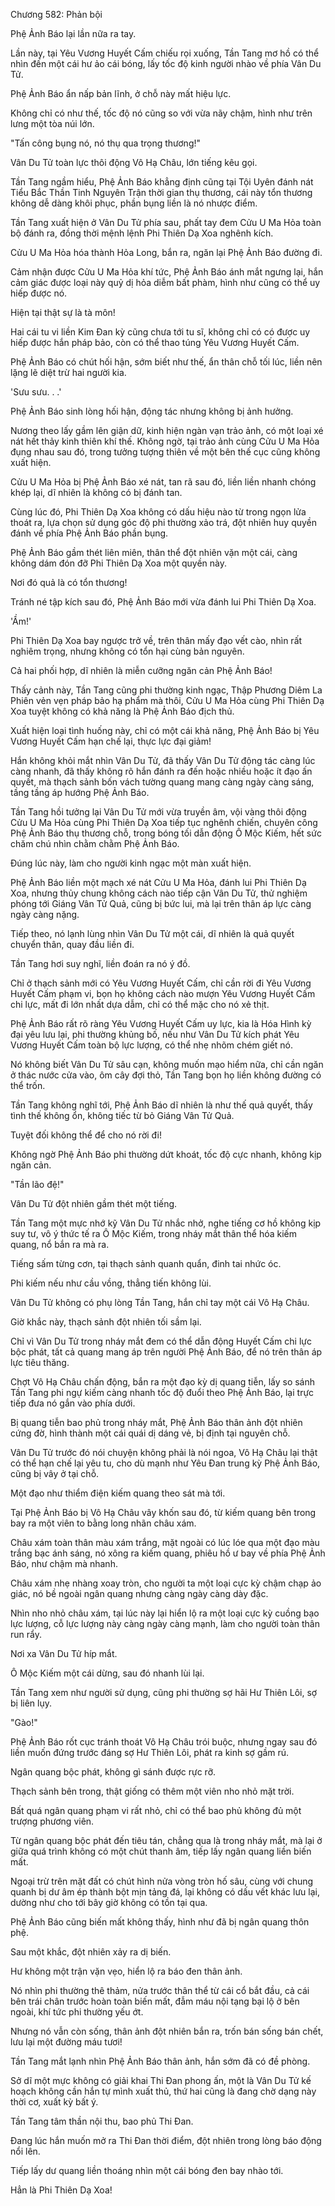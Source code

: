 




Chương 582: Phản bội


Phệ Ảnh Báo lại lần nữa ra tay.

Lần này, tại Yêu Vương Huyết Cấm chiếu rọi xuống, Tần Tang mơ hồ có thể nhìn đến một cái hư ảo cái bóng, lấy tốc độ kinh người nhào về phía Vân Du Tử.

Phệ Ảnh Báo ẩn nấp bản lĩnh, ở chỗ này mất hiệu lực.

Không chỉ có như thế, tốc độ nó cũng so với vừa nãy chậm, hình như trên lưng một tòa núi lớn.

"Tấn công bụng nó, nó thụ qua trọng thương!"

Vân Du Tử toàn lực thôi động Vô Hạ Châu, lớn tiếng kêu gọi.

Tần Tang ngầm hiểu, Phệ Ảnh Báo khẳng định cũng tại Tội Uyên đánh nát Tiểu Bắc Thần Tinh Nguyên Trận thời gian thụ thương, cái này tổn thương không dễ dàng khôi phục, phần bụng liền là nó nhược điểm.

Tần Tang xuất hiện ở Vân Du Tử phía sau, phất tay đem Cửu U Ma Hỏa toàn bộ đánh ra, đồng thời mệnh lệnh Phi Thiên Dạ Xoa nghênh kích.

Cửu U Ma Hỏa hóa thành Hỏa Long, bắn ra, ngăn lại Phệ Ảnh Báo đường đi.

Cảm nhận được Cửu U Ma Hỏa khí tức, Phệ Ảnh Báo ánh mắt ngưng lại, hắn cảm giác được loại này quỷ dị hỏa diễm bất phàm, hình như cũng có thể uy hiếp được nó.

Hiện tại thật sự là tà môn!

Hai cái tu vi liền Kim Đan kỳ cũng chưa tới tu sĩ, không chỉ có có được uy hiếp được hắn pháp bảo, còn có thể thao túng Yêu Vương Huyết Cấm.

Phệ Ảnh Báo có chút hối hận, sớm biết như thế, ẩn thân chỗ tối lúc, liền nên lặng lẽ diệt trừ hai người kia.

'Sưu sưu. . .'

Phệ Ảnh Báo sinh lòng hối hận, động tác nhưng không bị ảnh hưởng.

Nương theo lấy gầm lên giận dữ, kinh hiện ngàn vạn trảo ảnh, có một loại xé nát hết thảy kinh thiên khí thế. Không ngờ, tại trảo ảnh cùng Cửu U Ma Hỏa đụng nhau sau đó, trong tưởng tượng thiên về một bên thế cục cũng không xuất hiện.

Cửu U Ma Hỏa bị Phệ Ảnh Báo xé nát, tan rã sau đó, liền liền nhanh chóng khép lại, dĩ nhiên là không có bị đánh tan.

Cùng lúc đó, Phi Thiên Dạ Xoa không có dấu hiệu nào từ trong ngọn lửa thoát ra, lựa chọn sử dụng góc độ phi thường xảo trá, đột nhiên huy quyền đánh về phía Phệ Ảnh Báo phần bụng.

Phệ Ảnh Báo gầm thét liên miên, thân thể đột nhiên vặn một cái, càng không dám đón đỡ Phi Thiên Dạ Xoa một quyền này.

Nơi đó quả là có tổn thương!

Tránh né tập kích sau đó, Phệ Ảnh Báo mới vừa đánh lui Phi Thiên Dạ Xoa.

'Ầm!'

Phi Thiên Dạ Xoa bay ngược trở về, trên thân mấy đạo vết cào, nhìn rất nghiêm trọng, nhưng không có tổn hại cùng bản nguyên.

Cả hai phối hợp, dĩ nhiên là miễn cưỡng ngăn cản Phệ Ảnh Báo!

Thấy cảnh này, Tần Tang cũng phi thường kinh ngạc, Thập Phương Diêm La Phiên vẻn vẹn pháp bảo hạ phẩm mà thôi, Cửu U Ma Hỏa cùng Phi Thiên Dạ Xoa tuyệt không có khả năng là Phệ Ảnh Báo địch thủ.

Xuất hiện loại tình huống này, chỉ có một cái khả năng, Phệ Ảnh Báo bị Yêu Vương Huyết Cấm hạn chế lại, thực lực đại giảm!

Hắn không khỏi mắt nhìn Vân Du Tử, đã thấy Vân Du Tử động tác càng lúc càng nhanh, đã thấy không rõ hắn đánh ra đến hoặc nhiều hoặc ít đạo ấn quyết, mà thạch sảnh bốn vách tường quang mang càng ngày càng sáng, tầng tầng áp hướng Phệ Ảnh Báo.

Tần Tang hồi tưởng lại Vân Du Tử mới vừa truyền âm, vội vàng thôi động Cửu U Ma Hỏa cùng Phi Thiên Dạ Xoa tiếp tục nghênh chiến, chuyên công Phệ Ảnh Báo thụ thương chỗ, trong bóng tối dẫn động Ô Mộc Kiếm, hết sức chăm chú nhìn chằm chằm Phệ Ảnh Báo.

Đúng lúc này, làm cho người kinh ngạc một màn xuất hiện.

Phệ Ảnh Báo liền một mạch xé nát Cửu U Ma Hỏa, đánh lui Phi Thiên Dạ Xoa, nhưng thủy chung không cách nào tiếp cận Vân Du Tử, thử nghiệm phóng tới Giáng Vân Tử Quả, cũng bị bức lui, mà lại trên thân áp lực càng ngày càng nặng.

Tiếp theo, nó lạnh lùng nhìn Vân Du Tử một cái, dĩ nhiên là quả quyết chuyển thân, quay đầu liền đi.

Tần Tang hơi suy nghĩ, liền đoán ra nó ý đồ.

Chỉ ở thạch sảnh mới có Yêu Vương Huyết Cấm, chỉ cần rời đi Yêu Vương Huyết Cấm phạm vi, bọn họ không cách nào mượn Yêu Vương Huyết Cấm chi lực, mất đi lớn nhất dựa dẫm, chỉ có thể mặc cho nó xẻ thịt.

Phệ Ảnh Báo rất rõ ràng Yêu Vương Huyết Cấm uy lực, kia là Hóa Hình kỳ đại yêu lưu lại, phi thường khủng bố, nếu như Vân Du Tử kích phát Yêu Vương Huyết Cấm toàn bộ lực lượng, có thể nhẹ nhõm chém giết nó.

Nó không biết Vân Du Tử sâu cạn, không muốn mạo hiểm nữa, chỉ cần ngăn ở thác nước cửa vào, ôm cây đợi thỏ, Tần Tang bọn họ liền không đường có thể trốn.

Tần Tang không nghĩ tới, Phệ Ảnh Báo dĩ nhiên là như thế quả quyết, thấy tình thế không ổn, không tiếc từ bỏ Giáng Vân Tử Quả.

Tuyệt đối không thể để cho nó rời đi!

Không ngờ Phệ Ảnh Báo phi thường dứt khoát, tốc độ cực nhanh, không kịp ngăn cản.

"Tần lão đệ!"

Vân Du Tử đột nhiên gầm thét một tiếng.

Tần Tang một mực nhớ kỹ Vân Du Tử nhắc nhở, nghe tiếng cơ hồ không kịp suy tư, vô ý thức tế ra Ô Mộc Kiếm, trong nháy mắt thân thể hóa kiếm quang, nổ bắn ra mà ra.

Tiếng sấm từng cơn, tại thạch sảnh quanh quẩn, đinh tai nhức óc.

Phi kiếm nếu như cầu vồng, thẳng tiến không lùi.

Vân Du Tử không có phụ lòng Tần Tang, hắn chỉ tay một cái Vô Hạ Châu.

Giờ khắc này, thạch sảnh đột nhiên tối sầm lại.

Chỉ vì Vân Du Tử trong nháy mắt đem có thể dẫn động Huyết Cấm chi lực bộc phát, tất cả quang mang áp trên người Phệ Ảnh Báo, để nó trên thân áp lực tiêu thăng.

Chợt Vô Hạ Châu chấn động, bắn ra một đạo kỳ dị quang tiễn, lấy so sánh Tần Tang phi ngự kiếm càng nhanh tốc độ đuổi theo Phệ Ảnh Báo, lại trực tiếp đưa nó gắn vào phía dưới.

Bị quang tiễn bao phủ trong nháy mắt, Phệ Ảnh Báo thân ảnh đột nhiên cứng đờ, hình thành một cái quái dị dáng vẻ, bị định tại nguyên chỗ.

Vân Du Tử trước đó nói chuyện không phải là nói ngoa, Vô Hạ Châu lại thật có thể hạn chế lại yêu tu, cho dù mạnh như Yêu Đan trung kỳ Phệ Ảnh Báo, cũng bị vây ở tại chỗ.

Một đạo như thiểm điện kiếm quang theo sát mà tới.

Tại Phệ Ảnh Báo bị Vô Hạ Châu vây khốn sau đó, từ kiếm quang bên trong bay ra một viên to bằng long nhãn châu xám.

Châu xám toàn thân màu xám trắng, mặt ngoài có lúc lóe qua một đạo màu trắng bạc ánh sáng, nó xông ra kiếm quang, phiêu hồ ư bay về phía Phệ Ảnh Báo, như chậm mà nhanh.

Châu xám nhẹ nhàng xoay tròn, cho người ta một loại cực kỳ chậm chạp ảo giác, nó bề ngoài ngân quang nhưng càng ngày càng dày đặc.

Nhìn nho nhỏ châu xám, tại lúc này lại hiển lộ ra một loại cực kỳ cuồng bạo lực lượng, cỗ lực lượng này càng ngày càng mạnh, làm cho người toàn thân run rẩy.

Nơi xa Vân Du Tử híp mắt.

Ô Mộc Kiếm một cái dừng, sau đó nhanh lùi lại.

Tần Tang xem như người sử dụng, cũng phi thường sợ hãi Hư Thiên Lôi, sợ bị liên lụy.

"Gào!"

Phệ Ảnh Báo rốt cục tránh thoát Vô Hạ Châu trói buộc, nhưng ngay sau đó liền muốn đứng trước đáng sợ Hư Thiên Lôi, phát ra kinh sợ gầm rú.

Ngân quang bộc phát, không gì sánh được rực rỡ.

Thạch sảnh bên trong, thật giống có thêm một viên nho nhỏ mặt trời.

Bất quá ngân quang phạm vi rất nhỏ, chỉ có thể bao phủ không đủ một trượng phương viên.

Từ ngân quang bộc phát đến tiêu tán, chẳng qua là trong nháy mắt, mà lại ở giữa quá trình không có một chút thanh âm, tiếp lấy ngân quang liền biến mất.

Ngoại trừ trên mặt đất có chút hình nửa vòng tròn hố sâu, cùng với chung quanh bị dư âm ép thành bột mịn tảng đá, lại không có dấu vết khác lưu lại, dường như cho tới bây giờ không có tồn tại qua.

Phệ Ảnh Báo cũng biến mất không thấy, hình như đã bị ngân quang thôn phệ.

Sau một khắc, đột nhiên xảy ra dị biến.

Hư không một trận vặn vẹo, hiển lộ ra báo đen thân ảnh.

Nó nhìn phi thường thê thảm, nửa trước thân thể từ cái cổ bắt đầu, cả cái bên trái chân trước hoàn toàn biến mất, đẫm máu nội tạng bại lộ ở bên ngoài, khí tức phi thường yếu ớt.

Nhưng nó vẫn còn sống, thân ảnh đột nhiên bắn ra, trốn bán sống bán chết, lưu lại một đường máu tươi!

Tần Tang mắt lạnh nhìn Phệ Ảnh Báo thân ảnh, hắn sớm đã có đề phòng.

Sở dĩ một mực không có giải khai Thi Đan phong ấn, một là Vân Du Tử kế hoạch không cần hắn tự mình xuất thủ, thứ hai cũng là đang chờ dạng này thời cơ, xuất kỳ bất ý.

Tần Tang tâm thần nội thu, bao phủ Thi Đan.

Đang lúc hắn muốn mở ra Thi Đan thời điểm, đột nhiên trong lòng báo động nổi lên.

Tiếp lấy dư quang liền thoáng nhìn một cái bóng đen bay nhào tới.

Hẳn là Phi Thiên Dạ Xoa!




